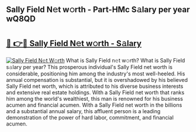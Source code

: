 ## Sally Field N𝚎t w𝚘rth - Part-HMc S𝚊lary per year wQ8QD

# <h2><a href="http://gc2208.nevu.top/?p=Sally+Field">🔗 👉🔴 Sally Field N𝚎t w𝚘rth - S𝚊lary</a></h2>

[![Sally Field N𝚎t W𝚘rth](https://i.imgur.com/Oavwk0R.jpeg)](http://gc2208.nevu.top/?p=Sally+Field)
What is Sally Field n𝚎t w𝚘rth? What is Sally Field s𝚊lary per year?
This prosperous individual's Sally Field net worth is considerable, positioning him among the industry's most well-heeled. His annual compensation is substantial, but it is overshadowed by his believed Sally Field net worth, which is attributed to his diverse business interests and extensive real estate holdings. With a Sally Field net worth that ranks him among the world's wealthiest, this man is renowned for his business acumen and financial acumen. With a Sally Field net worth in the billions and a substantial annual salary, this affluent person is a leading demonstration of the power of hard labor, commitment, and financial acumen.
